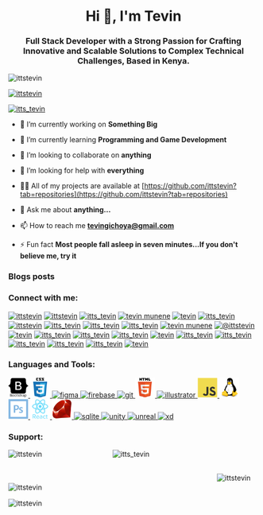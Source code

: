 <h1 align="center">Hi 👋, I'm Tevin</h1>
<h3 align="center">Full Stack Developer with a Strong Passion for Crafting Innovative and Scalable Solutions to Complex Technical Challenges, Based in Kenya.</h3>

<p align="left"> <img src="https://komarev.com/ghpvc/?username=ittstevin&label=Profile%20views&color=0e75b6&style=flat" alt="ittstevin" /> </p>

<p align="left"> <a href="https://github.com/ryo-ma/github-profile-trophy"><img src="https://github-profile-trophy.vercel.app/?username=ittstevin" alt="ittstevin" /></a> </p>

<p align="left"> <a href="https://twitter.com/itts_tevin" target="blank"><img src="https://img.shields.io/twitter/follow/itts_tevin?logo=twitter&style=for-the-badge" alt="itts_tevin" /></a> </p>

- 🔭 I’m currently working on **Something Big**

- 🌱 I’m currently learning **Programming and Game Development**

- 👯 I’m looking to collaborate on **anything**

- 🤝 I’m looking for help with **everything**

- 👨‍💻 All of my projects are available at [https://github.com/ittstevin?tab=repositories](https://github.com/ittstevin?tab=repositories)

- 💬 Ask me about **anything...**

- 📫 How to reach me **tevingichoya@gmail.com**

- ⚡ Fun fact **Most people fall asleep in seven minutes...If you don't believe me, try it**

### Blogs posts
<!-- BLOG-POST-LIST:START -->
<!-- BLOG-POST-LIST:END -->

<h3 align="left">Connect with me:</h3>
<p align="left">
<a href="https://codepen.io/ittstevin" target="blank"><img align="center" src="https://raw.githubusercontent.com/rahuldkjain/github-profile-readme-generator/master/src/images/icons/Social/codepen.svg" alt="ittstevin" height="30" width="40" /></a>
<a href="https://dev.to/ittstevin" target="blank"><img align="center" src="https://raw.githubusercontent.com/rahuldkjain/github-profile-readme-generator/master/src/images/icons/Social/devto.svg" alt="ittstevin" height="30" width="40" /></a>
<a href="https://twitter.com/itts_tevin" target="blank"><img align="center" src="https://raw.githubusercontent.com/rahuldkjain/github-profile-readme-generator/master/src/images/icons/Social/twitter.svg" alt="itts_tevin" height="30" width="40" /></a>
<a href="https://linkedin.com/in/tevin munene" target="blank"><img align="center" src="https://raw.githubusercontent.com/rahuldkjain/github-profile-readme-generator/master/src/images/icons/Social/linked-in-alt.svg" alt="tevin munene" height="30" width="40" /></a>
<a href="https://stackoverflow.com/users/tevin" target="blank"><img align="center" src="https://raw.githubusercontent.com/rahuldkjain/github-profile-readme-generator/master/src/images/icons/Social/stack-overflow.svg" alt="tevin" height="30" width="40" /></a>
<a href="https://codesandbox.com/itts_tevin" target="blank"><img align="center" src="https://raw.githubusercontent.com/rahuldkjain/github-profile-readme-generator/master/src/images/icons/Social/codesandbox.svg" alt="itts_tevin" height="30" width="40" /></a>
<a href="https://kaggle.com/ittstevin" target="blank"><img align="center" src="https://raw.githubusercontent.com/rahuldkjain/github-profile-readme-generator/master/src/images/icons/Social/kaggle.svg" alt="ittstevin" height="30" width="40" /></a>
<a href="https://fb.com/itts_tevin" target="blank"><img align="center" src="https://raw.githubusercontent.com/rahuldkjain/github-profile-readme-generator/master/src/images/icons/Social/facebook.svg" alt="itts_tevin" height="30" width="40" /></a>
<a href="https://instagram.com/itts_tevin" target="blank"><img align="center" src="https://raw.githubusercontent.com/rahuldkjain/github-profile-readme-generator/master/src/images/icons/Social/instagram.svg" alt="itts_tevin" height="30" width="40" /></a>
<a href="https://dribbble.com/itts_tevin" target="blank"><img align="center" src="https://raw.githubusercontent.com/rahuldkjain/github-profile-readme-generator/master/src/images/icons/Social/dribbble.svg" alt="itts_tevin" height="30" width="40" /></a>
<a href="https://www.behance.net/tevin munene" target="blank"><img align="center" src="https://raw.githubusercontent.com/rahuldkjain/github-profile-readme-generator/master/src/images/icons/Social/behance.svg" alt="tevin munene" height="30" width="40" /></a>
<a href="https://hashnode.com/@ittstevin" target="blank"><img align="center" src="https://raw.githubusercontent.com/rahuldkjain/github-profile-readme-generator/master/src/images/icons/Social/hashnode.svg" alt="@ittstevin" height="30" width="40" /></a>
<a href="https://medium.com/tevin" target="blank"><img align="center" src="https://raw.githubusercontent.com/rahuldkjain/github-profile-readme-generator/master/src/images/icons/Social/medium.svg" alt="tevin" height="30" width="40" /></a>
<a href="https://www.youtube.com/c/itts_tevin" target="blank"><img align="center" src="https://raw.githubusercontent.com/rahuldkjain/github-profile-readme-generator/master/src/images/icons/Social/youtube.svg" alt="itts_tevin" height="30" width="40" /></a>
<a href="https://www.codechef.com/users/itts_tevin" target="blank"><img align="center" src="https://cdn.jsdelivr.net/npm/simple-icons@3.1.0/icons/codechef.svg" alt="itts_tevin" height="30" width="40" /></a>
<a href="https://www.hackerrank.com/itts_tevin" target="blank"><img align="center" src="https://raw.githubusercontent.com/rahuldkjain/github-profile-readme-generator/master/src/images/icons/Social/hackerrank.svg" alt="itts_tevin" height="30" width="40" /></a>
<a href="https://codeforces.com/profile/tevin" target="blank"><img align="center" src="https://raw.githubusercontent.com/rahuldkjain/github-profile-readme-generator/master/src/images/icons/Social/codeforces.svg" alt="tevin" height="30" width="40" /></a>
<a href="https://www.leetcode.com/itts_tevin" target="blank"><img align="center" src="https://raw.githubusercontent.com/rahuldkjain/github-profile-readme-generator/master/src/images/icons/Social/leet-code.svg" alt="itts_tevin" height="30" width="40" /></a>
<a href="https://www.hackerearth.com/itts_tevin" target="blank"><img align="center" src="https://raw.githubusercontent.com/rahuldkjain/github-profile-readme-generator/master/src/images/icons/Social/hackerearth.svg" alt="itts_tevin" height="30" width="40" /></a>
<a href="https://auth.geeksforgeeks.org/user/itts_tevin" target="blank"><img align="center" src="https://raw.githubusercontent.com/rahuldkjain/github-profile-readme-generator/master/src/images/icons/Social/geeks-for-geeks.svg" alt="itts_tevin" height="30" width="40" /></a>
<a href="https://www.topcoder.com/members/itts_tevin" target="blank"><img align="center" src="https://raw.githubusercontent.com/rahuldkjain/github-profile-readme-generator/master/src/images/icons/Social/topcoder.svg" alt="itts_tevin" height="30" width="40" /></a>
<a href="https://discord.gg/itts_tevin" target="blank"><img align="center" src="https://raw.githubusercontent.com/rahuldkjain/github-profile-readme-generator/master/src/images/icons/Social/discord.svg" alt="itts_tevin" height="30" width="40" /></a>
<a href="/tevin" target="blank"><img align="center" src="https://raw.githubusercontent.com/rahuldkjain/github-profile-readme-generator/master/src/images/icons/Social/rss.svg" alt="tevin" height="30" width="40" /></a>
</p>

<h3 align="left">Languages and Tools:</h3>
<p align="left"> <a href="https://getbootstrap.com" target="_blank" rel="noreferrer"> <img src="https://raw.githubusercontent.com/devicons/devicon/master/icons/bootstrap/bootstrap-plain-wordmark.svg" alt="bootstrap" width="40" height="40"/> </a> <a href="https://www.w3schools.com/css/" target="_blank" rel="noreferrer"> <img src="https://raw.githubusercontent.com/devicons/devicon/master/icons/css3/css3-original-wordmark.svg" alt="css3" width="40" height="40"/> </a> <a href="https://www.figma.com/" target="_blank" rel="noreferrer"> <img src="https://www.vectorlogo.zone/logos/figma/figma-icon.svg" alt="figma" width="40" height="40"/> </a> <a href="https://firebase.google.com/" target="_blank" rel="noreferrer"> <img src="https://www.vectorlogo.zone/logos/firebase/firebase-icon.svg" alt="firebase" width="40" height="40"/> </a> <a href="https://git-scm.com/" target="_blank" rel="noreferrer"> <img src="https://www.vectorlogo.zone/logos/git-scm/git-scm-icon.svg" alt="git" width="40" height="40"/> </a> <a href="https://www.w3.org/html/" target="_blank" rel="noreferrer"> <img src="https://raw.githubusercontent.com/devicons/devicon/master/icons/html5/html5-original-wordmark.svg" alt="html5" width="40" height="40"/> </a> <a href="https://www.adobe.com/in/products/illustrator.html" target="_blank" rel="noreferrer"> <img src="https://www.vectorlogo.zone/logos/adobe_illustrator/adobe_illustrator-icon.svg" alt="illustrator" width="40" height="40"/> </a> <a href="https://developer.mozilla.org/en-US/docs/Web/JavaScript" target="_blank" rel="noreferrer"> <img src="https://raw.githubusercontent.com/devicons/devicon/master/icons/javascript/javascript-original.svg" alt="javascript" width="40" height="40"/> </a> <a href="https://www.linux.org/" target="_blank" rel="noreferrer"> <img src="https://raw.githubusercontent.com/devicons/devicon/master/icons/linux/linux-original.svg" alt="linux" width="40" height="40"/> </a> <a href="https://www.photoshop.com/en" target="_blank" rel="noreferrer"> <img src="https://raw.githubusercontent.com/devicons/devicon/master/icons/photoshop/photoshop-line.svg" alt="photoshop" width="40" height="40"/> </a> <a href="https://reactjs.org/" target="_blank" rel="noreferrer"> <img src="https://raw.githubusercontent.com/devicons/devicon/master/icons/react/react-original-wordmark.svg" alt="react" width="40" height="40"/> </a> <a href="https://www.ruby-lang.org/en/" target="_blank" rel="noreferrer"> <img src="https://raw.githubusercontent.com/devicons/devicon/master/icons/ruby/ruby-original.svg" alt="ruby" width="40" height="40"/> </a> <a href="https://www.sqlite.org/" target="_blank" rel="noreferrer"> <img src="https://www.vectorlogo.zone/logos/sqlite/sqlite-icon.svg" alt="sqlite" width="40" height="40"/> </a> <a href="https://unity.com/" target="_blank" rel="noreferrer"> <img src="https://www.vectorlogo.zone/logos/unity3d/unity3d-icon.svg" alt="unity" width="40" height="40"/> </a> <a href="https://unrealengine.com/" target="_blank" rel="noreferrer"> <img src="https://raw.githubusercontent.com/kenangundogan/fontisto/036b7eca71aab1bef8e6a0518f7329f13ed62f6b/icons/svg/brand/unreal-engine.svg" alt="unreal" width="40" height="40"/> </a> <a href="https://www.adobe.com/products/xd.html" target="_blank" rel="noreferrer"> <img src="https://cdn.worldvectorlogo.com/logos/adobe-xd.svg" alt="xd" width="40" height="40"/> </a> </p>

<h3 align="left">Support:</h3>
<p><a href="https://www.buymeacoffee.com/ittstevin"> <img align="left" src="https://cdn.buymeacoffee.com/buttons/v2/default-yellow.png" height="50" width="210" alt="ittstevin" /></a><a href="https://ko-fi.com/itts_tevin"> <img align="left" src="https://cdn.ko-fi.com/cdn/kofi3.png?v=3" height="50" width="210" alt="itts_tevin" /></a></p><br><br>

<p><img align="left" src="https://github-readme-stats.vercel.app/api/top-langs?username=ittstevin&show_icons=true&locale=en&layout=compact" alt="ittstevin" /></p>

<p>&nbsp;<img align="center" src="https://github-readme-stats.vercel.app/api?username=ittstevin&show_icons=true&locale=en" alt="ittstevin" /></p>

<p><img align="center" src="https://github-readme-streak-stats.herokuapp.com/?user=ittstevin&" alt="ittstevin" /></p>
